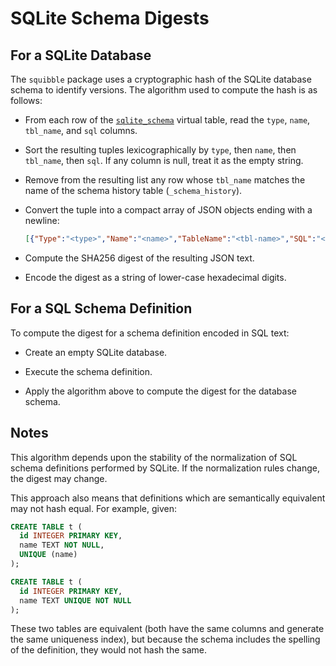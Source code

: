# SQLite Schema Digests

## For a SQLite Database

The `squibble` package uses a cryptographic hash of the SQLite database schema
to identify versions. The algorithm used to compute the hash is as follows:

- From each row of the [`sqlite_schema`][sqstab] virtual table, read the
  `type`, `name`, `tbl_name`, and `sql` columns.

- Sort the resulting tuples lexicographically by `type`, then `name`, then
  `tbl_name`, then `sql`. If any column is null, treat it as the empty string.

- Remove from the resulting list any row whose `tbl_name` matches the name
  of the schema history table (`_schema_history`).

- Convert the tuple into a compact array of JSON objects ending with a newline:
   ```json
   [{"Type":"<type>","Name":"<name>","TableName":"<tbl-name>","SQL":"<sql>"},...]<NL>
   ```

- Compute the SHA256 digest of the resulting JSON text.

- Encode the digest as a string of lower-case hexadecimal digits.

## For a SQL Schema Definition

To compute the digest for a schema definition encoded in SQL text:

- Create an empty SQLite database.

- Execute the schema definition.

- Apply the algorithm above to compute the digest for the database schema.

## Notes

This algorithm depends upon the stability of the normalization of SQL schema
definitions performed by SQLite. If the normalization rules change, the digest
may change.

This approach also means that definitions which are semantically equivalent may
not hash equal. For example, given:

```sql
CREATE TABLE t (
  id INTEGER PRIMARY KEY,
  name TEXT NOT NULL,
  UNIQUE (name)
);

CREATE TABLE t (
  id INTEGER PRIMARY KEY,
  name TEXT UNIQUE NOT NULL
);
```

These two tables are equivalent (both have the same columns and generate the
same uniqueness index), but because the schema includes the spelling of the
definition, they would not hash the same.

[sqstab]: https://sqlite.org/schematab.html
